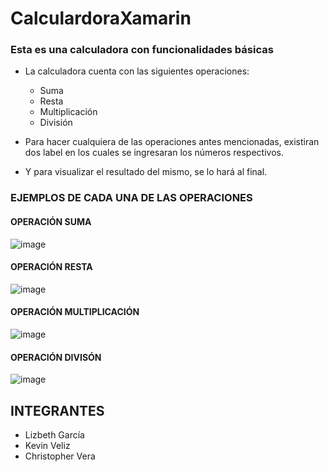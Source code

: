 # CalculardoraXamarin
### Esta es una calculadora con funcionalidades básicas
- La calculadora cuenta con las siguientes operaciones:
  - Suma
  - Resta
  - Multiplicación
  - División
 
 - Para hacer cualquiera de las operaciones antes mencionadas, existiran dos label en los cuales se ingresaran los números respectivos.
 - Y para visualizar el resultado del mismo, se lo hará al final.
 
 ### EJEMPLOS DE CADA UNA DE LAS OPERACIONES
 #### OPERACIÓN SUMA
 ![image](https://user-images.githubusercontent.com/65980001/184240641-0a5bee63-12b4-4a18-9763-d1c4ae015b92.png)
 
  #### OPERACIÓN RESTA
  ![image](https://user-images.githubusercontent.com/65980001/184240782-651e8f20-4f40-4861-98f9-5fd3fc7f8200.png)

  #### OPERACIÓN MULTIPLICACIÓN
  ![image](https://user-images.githubusercontent.com/65980001/184240800-41f33a6a-83e5-4e3a-b827-8933ca524398.png)

  #### OPERACIÓN DIVISÓN
  ![image](https://user-images.githubusercontent.com/65980001/184240813-6f2f771e-d06f-4fb8-bd77-77229442e84c.png)

  
## INTEGRANTES
- Lizbeth García
- Kevin Veliz
- Christopher Vera
